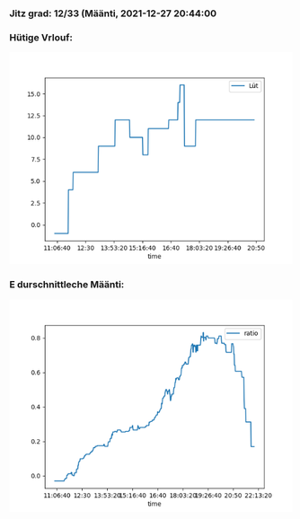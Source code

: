 ### Jitz grad: 12/33 (Määnti, 2021-12-27 20:44:00

### Hütige Vrlouf:
![Graph](Today.png)

### E durschnittleche Määnti:
![Graph](Määnti.png)